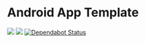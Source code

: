 # Android App Template

[![](https://github.com/alejandrorosas/android-app-template/workflows/Test/badge.svg)](https://github.com/alejandrorosas/android-app-template/actions) [![](https://github.com/alejandrorosas/android-app-template/workflows/Style/badge.svg)](https://github.com/alejandrorosas/android-app-template/actions) [![Dependabot Status](https://api.dependabot.com/badges/status?host=github&repo=alejandrorosas/android-app-template)](https://dependabot.com)

